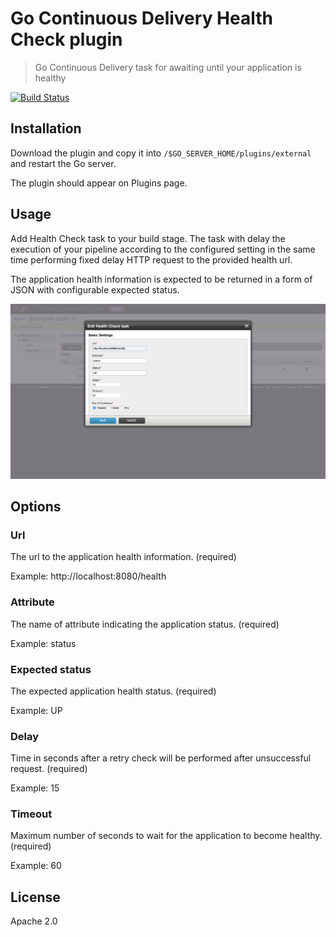 # Go Continuous Delivery Health Check plugin

> Go Continuous Delivery task for awaiting until your application is healthy

[![Build Status](https://travis-ci.org/jmnarloch/gocd-health-check-plugin.svg)](https://travis-ci.org/jmnarloch/gocd-health-check-plugin)

## Installation

Download the plugin and copy it into `/$GO_SERVER_HOME/plugins/external` and restart the Go server.

The plugin should appear on Plugins page.

## Usage

Add Health Check task to your build stage. The task with delay the execution of your pipeline according 
to the configured setting in the same time performing fixed delay HTTP request to the provided health url.

The application health information is expected to be returned in a form of JSON with configurable expected status.

![Health Check task](screen.png)

## Options

### Url

The url to the application health information. (required)

Example: http://localhost:8080/health

### Attribute

The name of attribute indicating the application status. (required)

Example: status

### Expected status

The expected application health status. (required)

Example: UP

### Delay

Time in seconds after a retry check will be performed after unsuccessful request. (required)

Example: 15

### Timeout

Maximum number of seconds to wait for the application to become healthy. (required)

Example: 60

## License

Apache 2.0